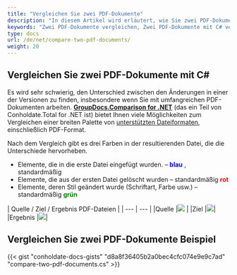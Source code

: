 ```yaml
---
title: "Vergleichen Sie zwei PDF-Dokumente"
description: "In diesem Artikel wird erläutert, wie Sie zwei PDF-Dokumente mithilfe der GroupDocs.Comparison-API vergleichen, die Teil von Conholdate.Total für .NET ist."
keywords: "Zwei PDF-Dokumente vergleichen, Zwei PDF-Dokumente mit C# vergleichen"
type: docs
url: /de/net/compare-two-pdf-documents/
weight: 20
---
```

## Vergleichen Sie zwei PDF-Dokumente mit C#

Es wird sehr schwierig, den Unterschied zwischen den Änderungen in einer der Versionen zu finden, insbesondere wenn Sie mit umfangreichen PDF-Dokumenten arbeiten. **[GroupDocs.Comparison for .NET](https://products.groupdocs.com/comparison/net)** (das ein Teil von Conholdate.Total for .NET ist) bietet Ihnen viele Möglichkeiten zum Vergleichen einer breiten Palette von [unterstützten Dateiformaten](https://docs.groupdocs.com/comparison/net/supported-document-formats/), einschließlich PDF-Format.

Nach dem Vergleich gibt es drei Farben in der resultierenden Datei, die die Unterschiede hervorheben.

* Elemente, die in die erste Datei eingefügt wurden. – <font color="blue">**blau**</font> , standardmäßig
* Elemente, die aus der ersten Datei gelöscht wurden – standardmäßig <font color="red">**rot**</font>
* Elemente, deren Stil geändert wurde (Schriftart, Farbe usw.) – standardmäßig <font color="green">**grün**</font>

| Quelle / Ziel / Ergebnis PDF-Dateien |
| --- | --- |
|Quelle |![](https://docs.groupdocs.com/comparison/net/images/how-to-compare-pdf-1.png) |
|Ziel |![](https://docs.groupdocs.com/comparison/net/images/how-to-compare-pdf-2.png)|
|Ergebnis |![](https://docs.groupdocs.com/comparison/net/images/how-to-compare-pdf-3.png)|

## Vergleichen Sie zwei PDF-Dokumente Beispiel

{{< gist "conholdate-docs-gists" "d8a8f36405b2a0bec4cfc074e9e9c7ad" "compare-two-pdf-documents.cs" >}}









